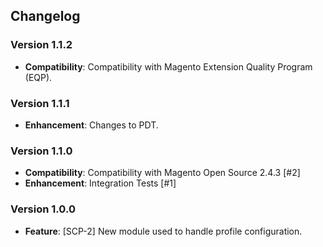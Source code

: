 ## Changelog

### Version 1.1.2
- **Compatibility**: Compatibility with Magento Extension Quality Program (EQP).

### Version 1.1.1
- **Enhancement**: Changes to PDT.

### Version 1.1.0
- **Compatibility**: Compatibility with Magento Open Source 2.4.3 [#2]
- **Enhancement**: Integration Tests [#1]

### Version 1.0.0
- **Feature**: [SCP-2] New module used to handle profile configuration.
